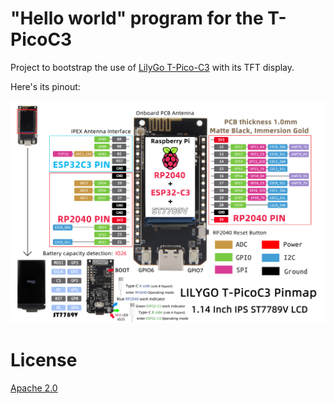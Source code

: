 
# "Hello world" program for the T-PicoC3

Project to bootstrap the use of [LilyGo T-Pico-C3](https://github.com/Xinyuan-LilyGO/T-PicoC3) with its TFT display.

Here's its pinout:

![T-Pico-C3 Pinout](imgs/T-PicoC3.jpeg)

# License

[Apache 2.0](LICENSE)
